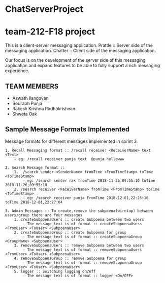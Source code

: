 # ChatServerProject

# team-212-F18 project
This is a client-server messaging application.
Prattle :: Server side of the messaging application.
Chatter :: Client side of the messaging application.

Our focus is on the development of the server side of this messaging application and expand features to be able to fully support a rich messaging experience.


## TEAM MEMBERS
* Aswath Ilangovan
* Sourabh Punja
* Rakesh Krishna Radhakrishnan
* Shweta Oak


## Sample Message Formats Implemented
Message formats for different messages implemented in sprint 3. 

    1. Recall Messaging format :: /recall receiver <ReceiverName> text <Text>
        - eg: /recall receiver punja text  @punja hellowww
    
    2. Search Message format :: 
        1.  /search sender <SenderName> fromTime <FromTimeStamp> toTime <ToTimeStamp>
            - eg: /search sender rak fromTime 2018-11-26,09:55:10 toTime 2018-11-26,09:55:10
        2. /search receiver <ReceiverName> fromTime <FromTimeStamp> toTime <ToTimeStamp>
            - eg: /search receiver punja FromTime 2018-12-01,22:25:16 toTime 2018-12-01,22:27:04
    
    3. Admin Messages :: To create,remove the subpoena(wiretap) between users/group there are four messages
        1. createSubpoenaUsers :: create Subpoena between two users
            - The message text is of format :: createSubpoenaUsers <FromUser> <ToUser> <SubpoenaUser>
        2. createSubpoenaGroup :: create Subpoena for group
            - The message text is of format :: createSubpoenaGroup <GroupName> <SubpoenaUser>
        3. removeSubpoenaUsers :: remove Subpoena between two users
            - The message text is of format :: removeSubpoenaUsers <FromUser> <ToUser> <SubpoenaUser>
        4. removeSubpoenaGroup :: remove Subpoena for group
            - The message text is of format :: removeSubpoenaGroup <FromUser> <ToUser> <SubpoenaUser>
        5. logger :: Switching logging on/off
            - The message text is of format :: logger <On/OFF>
        
